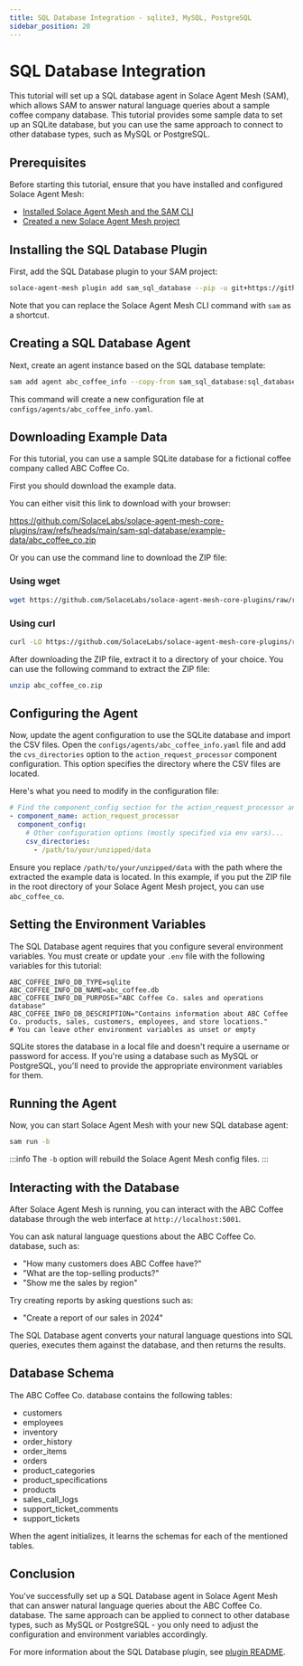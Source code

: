 ```yaml
---
title: SQL Database Integration - sqlite3, MySQL, PostgreSQL
sidebar_position: 20
---
```


# SQL Database Integration

This tutorial will set up a SQL database agent in Solace Agent Mesh (SAM), which allows SAM to answer natural language queries about a sample coffee company database. This tutorial provides some sample data to set up an SQLite database, but you can use the same approach to connect to other database types, such as MySQL or PostgreSQL.

## Prerequisites

Before starting this tutorial, ensure that you have installed and configured Solace Agent Mesh:

- [Installed Solace Agent Mesh and the SAM CLI](../getting-started/installation.md)
- [Created a new Solace Agent Mesh project](../getting-started/quick-start.md)

## Installing the SQL Database Plugin

First, add the SQL Database plugin to your SAM project:

```sh
solace-agent-mesh plugin add sam_sql_database --pip -u git+https://github.com/SolaceLabs/solace-agent-mesh-core-plugins#subdirectory=sam-sql-database
```

Note that you can replace the Solace Agent Mesh CLI command with `sam` as a shortcut.

## Creating a SQL Database Agent

Next, create an agent instance based on the SQL database template:

```sh
sam add agent abc_coffee_info --copy-from sam_sql_database:sql_database
```

This command will create a new configuration file at `configs/agents/abc_coffee_info.yaml`.

## Downloading Example Data

For this tutorial, you can use a sample SQLite database for a fictional coffee company called ABC Coffee Co. 

First you should download the example data. 

You can either visit this link to download with your browser:

  https://github.com/SolaceLabs/solace-agent-mesh-core-plugins/raw/refs/heads/main/sam-sql-database/example-data/abc_coffee_co.zip

Or you can use the command line to download the ZIP file:

### Using wget
```sh
wget https://github.com/SolaceLabs/solace-agent-mesh-core-plugins/raw/refs/heads/main/sam-sql-database/example-data/abc_coffee_co.zip
```

### Using curl
```sh
curl -LO https://github.com/SolaceLabs/solace-agent-mesh-core-plugins/raw/refs/heads/main/sam-sql-database/example-data/abc_coffee_co.zip
```

After downloading the ZIP file, extract it to a directory of your choice. You can use the following command to extract the ZIP file:

```sh
unzip abc_coffee_co.zip
```

## Configuring the Agent

Now, update the agent configuration to use the SQLite database and import the CSV files.
Open the `configs/agents/abc_coffee_info.yaml` file and add the `cvs_directories` option to the `action_request_processor` component configuration. This option specifies the directory where the CSV files are located.

Here's what you need to modify in the configuration file:

```yaml
# Find the component_config section for the action_request_processor and update these values:
- component_name: action_request_processor
  component_config:
    # Other configuration options (mostly specified via env vars)...
    csv_directories:
      - /path/to/your/unzipped/data
```

Ensure you replace `/path/to/your/unzipped/data` with the path where the extracted the example data is located. In this example, if you put the ZIP file in the root directory of your Solace Agent Mesh project, you can use `abc_coffee_co`.

## Setting the Environment Variables

The SQL Database agent requires that you configure several environment variables. You must create or update your `.env` file with the following variables for this tutorial:

```
ABC_COFFEE_INFO_DB_TYPE=sqlite
ABC_COFFEE_INFO_DB_NAME=abc_coffee.db
ABC_COFFEE_INFO_DB_PURPOSE="ABC Coffee Co. sales and operations database"
ABC_COFFEE_INFO_DB_DESCRIPTION="Contains information about ABC Coffee Co. products, sales, customers, employees, and store locations."
# You can leave other environment variables as unset or empty
```

SQLite stores the database in a local file and doesn't require a username or password for access. If you're using a database such as MySQL or PostgreSQL, you'll need to provide the appropriate environment variables for them.

## Running the Agent

Now, you can start Solace Agent Mesh with your new SQL database agent:

```sh
sam run -b
```
:::info
The `-b` option will rebuild the Solace Agent Mesh config files.
:::

## Interacting with the Database

After Solace Agent Mesh is running, you can interact with the ABC Coffee database through the web interface at `http://localhost:5001`.

You can ask natural language questions about the ABC Coffee Co. database, such as:

- "How many customers does ABC Coffee have?"
- "What are the top-selling products?"
- "Show me the sales by region"

Try creating reports by asking questions such as:

- "Create a report of our sales in 2024"

The SQL Database agent converts your natural language questions into SQL queries, executes them against the database, and then returns the results.

## Database Schema

The ABC Coffee Co. database contains the following tables:

- customers
- employees
- inventory
- order_history
- order_items
- orders
- product_categories
- product_specifications
- products
- sales_call_logs
- support_ticket_comments
- support_tickets

When the agent initializes, it learns the schemas for each of the mentioned tables.

## Conclusion

You've successfully set up a SQL Database agent in Solace Agent Mesh that can answer natural language queries about the ABC Coffee Co. database. The same approach can be applied to connect to other database types, such as MySQL or PostgreSQL - you only need to adjust the configuration and environment variables accordingly.

For more information about the SQL Database plugin, see [plugin README](https://github.com/SolaceLabs/solace-agent-mesh-core-plugins/blob/main/sam-sql-database/README.md).
